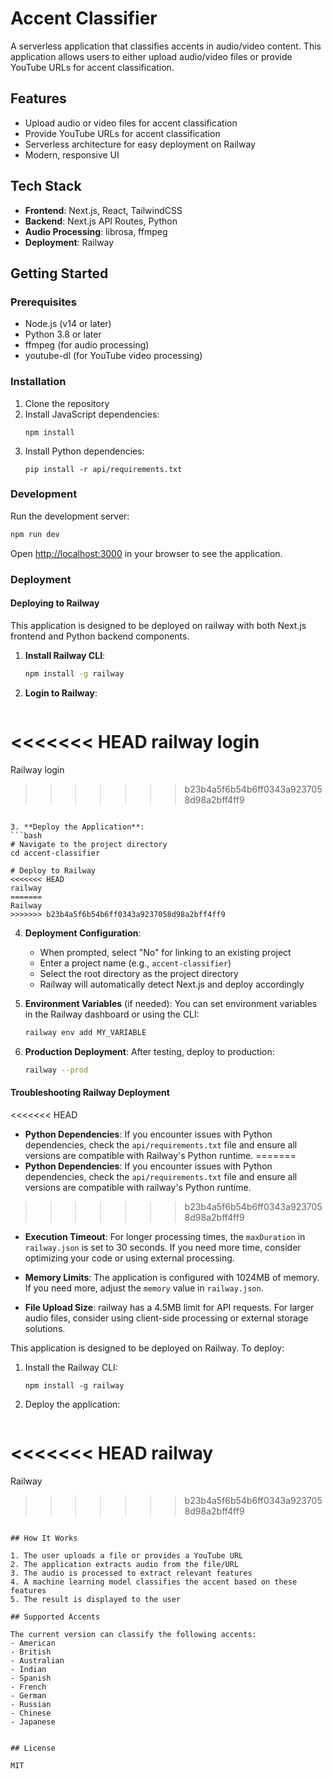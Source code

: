 # Accent Classifier

A serverless application that classifies accents in audio/video content. This application allows users to either upload audio/video files or provide YouTube URLs for accent classification.

## Features

- Upload audio or video files for accent classification
- Provide YouTube URLs for accent classification
- Serverless architecture for easy deployment on Railway
- Modern, responsive UI

## Tech Stack

- **Frontend**: Next.js, React, TailwindCSS
- **Backend**: Next.js API Routes, Python
- **Audio Processing**: librosa, ffmpeg
- **Deployment**: Railway

## Getting Started

### Prerequisites

- Node.js (v14 or later)
- Python 3.8 or later
- ffmpeg (for audio processing)
- youtube-dl (for YouTube video processing)

### Installation

1. Clone the repository
2. Install JavaScript dependencies:
   ```
   npm install
   ```
3. Install Python dependencies:
   ```
   pip install -r api/requirements.txt
   ```

### Development

Run the development server:

```bash
npm run dev
```

Open [http://localhost:3000](http://localhost:3000) in your browser to see the application.

### Deployment

#### Deploying to Railway

This application is designed to be deployed on railway with both Next.js frontend and Python backend components.

1. **Install Railway CLI**:
   ```bash
   npm install -g railway
   ```

2. **Login to Railway**:
   ```bash
<<<<<<< HEAD
   railway login
=======
   Railway login
>>>>>>> b23b4a5f6b54b6ff0343a9237058d98a2bff4ff9
   ```

3. **Deploy the Application**:
   ```bash
   # Navigate to the project directory
   cd accent-classifier
   
   # Deploy to Railway
<<<<<<< HEAD
   railway
=======
   Railway
>>>>>>> b23b4a5f6b54b6ff0343a9237058d98a2bff4ff9
   ```

4. **Deployment Configuration**:
   - When prompted, select "No" for linking to an existing project
   - Enter a project name (e.g., `accent-classifier`)
   - Select the root directory as the project directory
   - Railway will automatically detect Next.js and deploy accordingly

5. **Environment Variables** (if needed):
   You can set environment variables in the Railway dashboard or using the CLI:
   ```bash
   railway env add MY_VARIABLE
   ```

6. **Production Deployment**:
   After testing, deploy to production:
   ```bash
   railway --prod
   ```

#### Troubleshooting Railway Deployment

<<<<<<< HEAD
- **Python Dependencies**: If you encounter issues with Python dependencies, check the `api/requirements.txt` file and ensure all versions are compatible with Railway's Python runtime.
=======
- **Python Dependencies**: If you encounter issues with Python dependencies, check the `api/requirements.txt` file and ensure all versions are compatible with railway's Python runtime.
>>>>>>> b23b4a5f6b54b6ff0343a9237058d98a2bff4ff9

- **Execution Timeout**: For longer processing times, the `maxDuration` in `railway.json` is set to 30 seconds. If you need more time, consider optimizing your code or using external processing.

- **Memory Limits**: The application is configured with 1024MB of memory. If you need more, adjust the `memory` value in `railway.json`.

- **File Upload Size**: railway has a 4.5MB limit for API requests. For larger audio files, consider using client-side processing or external storage solutions.

This application is designed to be deployed on Railway. To deploy:

1. Install the Railway CLI:
   ```
   npm install -g railway
   ```

2. Deploy the application:
   ```
<<<<<<< HEAD
   railway
=======
   Railway
>>>>>>> b23b4a5f6b54b6ff0343a9237058d98a2bff4ff9
   ```

## How It Works

1. The user uploads a file or provides a YouTube URL
2. The application extracts audio from the file/URL
3. The audio is processed to extract relevant features
4. A machine learning model classifies the accent based on these features
5. The result is displayed to the user

## Supported Accents

The current version can classify the following accents:
- American
- British
- Australian
- Indian
- Spanish
- French
- German
- Russian
- Chinese
- Japanese


## License

MIT
